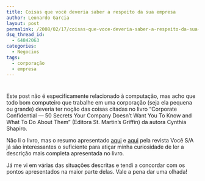 ```yaml
---
title: Coisas que você deveria saber a respeito da sua empresa
author: Leonardo Garcia
layout: post
permalink: /2008/02/17/coisas-que-voce-deveria-saber-a-respeito-da-sua-empresa/
dsq_thread_id:
  - 64842063
categories:
  - Negocios
tags:
  - corporação
  - empresa
---
```

# 

Este post não é especificamente relacionado à computação, mas acho que todo bom computeiro que trabalhe em uma corporação (seja ela pequena ou grande) deveria ter noção das coisas citadas no livro “Corporate Confidential — 50 Secrets Your Company Doesn’t Want You To Know and What To Do About Them” (Editora St. Martin’s Griffin) da autora Cynthia Shapiro.

Não li o livro, mas o resumo apresentado [aqui][1] e [aqui][2] pela revista Você S/A já são interessantes o suficiente para atiçar minha curiosidade de ler a descrição mais completa apresentada no livro.

 [1]: http://vocesa.abril.uol.com.br/edicoes/0116/aberto/evolucao/mt_268355.shtml
 [2]: http://vocesa.abril.uol.com.br/informado/aberto/ar_269275.shtml

Já me vi em várias das situações descritas e tendi a concordar com os pontos apresentados na maior parte delas. Vale a pena dar uma olhada!
